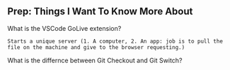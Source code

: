 ## Prep: Things I Want To Know More About

What is the VSCode GoLive extension?  

    Starts a unique server (1. A computer, 2. An app: job is to pull the file on the machine and give to the browser requesting.)  
  
What is the differnce between Git Checkout and Git Switch?
